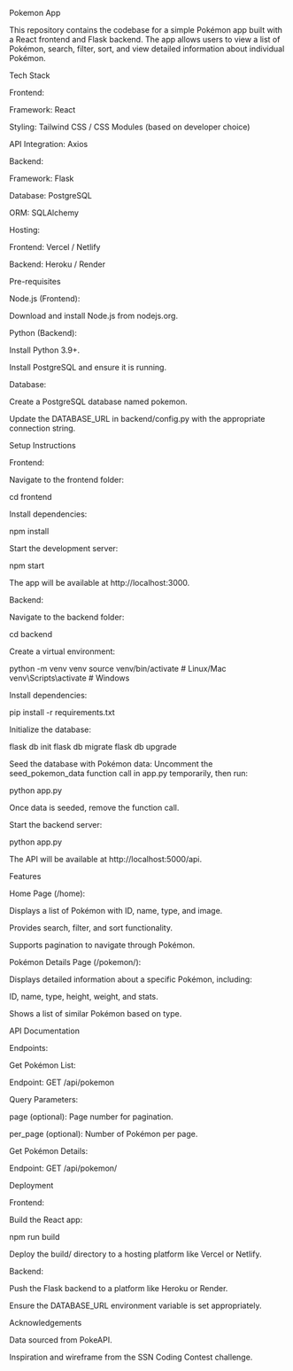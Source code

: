 Pokemon App

This repository contains the codebase for a simple Pokémon app built with a React frontend and Flask backend. The app allows users to view a list of Pokémon, search, filter, sort, and view detailed information about individual Pokémon.

Tech Stack

Frontend:

Framework: React

Styling: Tailwind CSS / CSS Modules (based on developer choice)

API Integration: Axios

Backend:

Framework: Flask

Database: PostgreSQL

ORM: SQLAlchemy

Hosting:

Frontend: Vercel / Netlify

Backend: Heroku / Render

Pre-requisites

Node.js (Frontend):

Download and install Node.js from nodejs.org.

Python (Backend):

Install Python 3.9+.

Install PostgreSQL and ensure it is running.

Database:

Create a PostgreSQL database named pokemon.

Update the DATABASE_URL in backend/config.py with the appropriate connection string.

Setup Instructions

Frontend:

Navigate to the frontend folder:

cd frontend

Install dependencies:

npm install

Start the development server:

npm start

The app will be available at http://localhost:3000.

Backend:

Navigate to the backend folder:

cd backend

Create a virtual environment:

python -m venv venv
source venv/bin/activate  # Linux/Mac
venv\Scripts\activate  # Windows

Install dependencies:

pip install -r requirements.txt

Initialize the database:

flask db init
flask db migrate
flask db upgrade

Seed the database with Pokémon data:
Uncomment the seed_pokemon_data function call in app.py temporarily, then run:

python app.py

Once data is seeded, remove the function call.

Start the backend server:

python app.py

The API will be available at http://localhost:5000/api.

Features

Home Page (/home):

Displays a list of Pokémon with ID, name, type, and image.

Provides search, filter, and sort functionality.

Supports pagination to navigate through Pokémon.

Pokémon Details Page (/pokemon/<id>):

Displays detailed information about a specific Pokémon, including:

ID, name, type, height, weight, and stats.

Shows a list of similar Pokémon based on type.

API Documentation

Endpoints:

Get Pokémon List:

Endpoint: GET /api/pokemon

Query Parameters:

page (optional): Page number for pagination.

per_page (optional): Number of Pokémon per page.

Get Pokémon Details:

Endpoint: GET /api/pokemon/<id>

Deployment

Frontend:

Build the React app:

npm run build

Deploy the build/ directory to a hosting platform like Vercel or Netlify.

Backend:

Push the Flask backend to a platform like Heroku or Render.

Ensure the DATABASE_URL environment variable is set appropriately.

Acknowledgements

Data sourced from PokeAPI.

Inspiration and wireframe from the SSN Coding Contest challenge.

